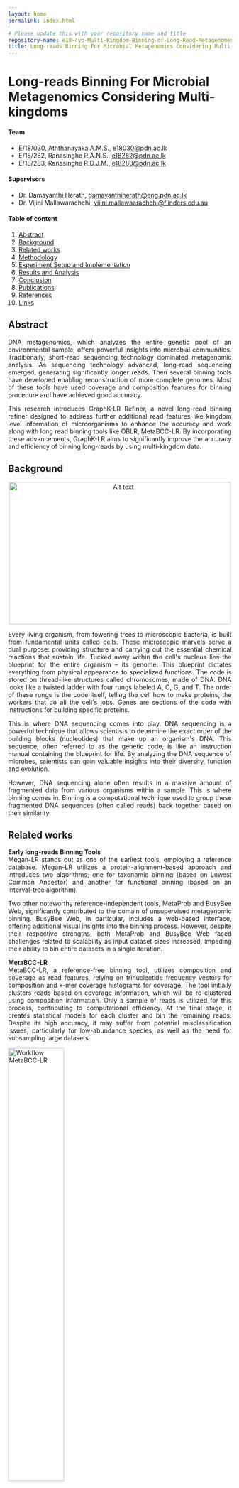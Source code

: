 ```yaml
---
layout: home
permalink: index.html

# Please update this with your repository name and title
repository-name: e18-4yp-Multi-Kingdom-Binning-of-Long-Read-Metagenomes
title: Long-reads Binning For Microbial Metagenomics Considering Multi-kingdoms
---
```


[comment]: # "This is the standard layout for the project, but you can clean this and use your own template"

# Long-reads Binning For Microbial Metagenomics Considering Multi-kingdoms


#### Team

- E/18/030, Aththanayaka A.M.S., [e18030@pdn.ac.lk](mailto:name@email.com)
- E/18/282, Ranasinghe R.A.N.S., [e18282@pdn.ac.lk](mailto:name@email.com)
- E/18/283, Ranasinghe R.D.J.M., [e18283@pdn.ac.lk](mailto:name@email.com)

#### Supervisors

- Dr. Damayanthi Herath, [damayanthiherath@eng.pdn.ac.lk](mailto:name@eng.pdn.ac.lk)
- Dr. Vijini Mallawarachchi, [vijini.mallawaarachchi@flinders.edu.au](mailto:name@eng.pdn.ac.lk)

#### Table of content

1. [Abstract](#abstract)
2. [Background](#background)
3. [Related works](#related-works)
4. [Methodology](#methodology)
5. [Experiment Setup and Implementation](#experiment-setup-and-implementation)
6. [Results and Analysis](#results-and-analysis)
7. [Conclusion](#conclusion)
8. [Publications](#publications)
9. [References](#references)
10. [Links](#links)


## Abstract
<p style="text-align: justify">
DNA metagenomics, which analyzes the entire genetic pool of an environmental sample, offers powerful insights into microbial communities. Traditionally, short-read sequencing technology dominated metagenomic analysis. As sequencing technology advanced, long-read sequencing emerged, generating significantly longer reads. Then several binning tools have developed enabling reconstruction of more complete genomes. Most of these tools have used coverage and composition features for binning procedure and have achieved good accuracy. 
</p>
<p style="text-align: justify">
This research introduces GraphK-LR Refiner, a novel long-read binning refiner designed to address further additional read features like kingdom level information of microorganisms to enhance the accuracy and work along with long read binning tools like OBLR, MetaBCC-LR. By incorporating these advancements, GraphK-LR aims to significantly improve the accuracy and efficiency of binning long-reads by using multi-kingdom data. 
</p>

## Background 

<p align="center">
  <img src="https://useruploads.socratic.org/puDVmAVgSBy1dqrzo38g_cellsToDNA.gif" alt="Alt text" width="500" height="320">
</p>
<p style="text-align: justify">
Every living organism, from towering trees to microscopic bacteria, is built from fundamental units called cells. These microscopic marvels serve a dual purpose: providing structure and carrying out the essential chemical reactions that sustain life. Tucked away within the cell's nucleus lies the blueprint for the entire organism – its genome. This blueprint dictates everything from physical appearance to specialized functions. The code is stored on thread-like structures called chromosomes, made of DNA. DNA looks like a twisted ladder with four rungs labeled A, C, G, and T. The order of these rungs is the code itself, telling the cell how to make proteins, the workers that do all the cell's jobs. Genes are sections of the code with instructions for building specific proteins.
</p>
<p style="text-align: justify">
This is where DNA sequencing comes into play. DNA sequencing is a powerful technique that allows scientists to determine the exact order of the building blocks (nucleotides) that make up an organism's DNA. This sequence, often referred to as the genetic code, is like an instruction manual containing the blueprint for life. By analyzing the DNA sequence of microbes, scientists can gain valuable insights into their diversity, function and evolution.
</p>
<p style="text-align: justify">
However, DNA sequencing alone often results in a massive amount of fragmented data from various organisms within a sample. This is where binning comes in. Binning is a computational technique used to group these fragmented DNA sequences (often called reads) back together based on their similarity.
</p>

## Related works

<p style="text-align: justify">
<b>Early long-reads Binning Tools<br></b>
Megan-LR stands out as one of the earliest tools, employing a reference database. Megan-LR utilizes a protein-alignment-based approach and introduces two algorithms; one for taxonomic binning (based on Lowest Common Ancestor) and another for functional binning (based on an Interval-tree algorithm).
</p>
<p style="text-align: justify">
Two other noteworthy reference-independent tools, MetaProb and BusyBee Web, significantly contributed to the domain of unsupervised metagenomic binning. BusyBee Web, in particular, includes a web-based interface, offering additional visual insights into the binning process. However, despite their respective strengths, both MetaProb and BusyBee Web faced challenges related to scalability as input dataset sizes increased, impeding their ability to bin entire datasets in a single iteration.
</p>

<p align="justify">
<b>MetaBCC-LR<br></b>
MetaBCC-LR, a reference-free binning tool, utilizes composition and coverage as read features, relying on trinucleotide frequency vectors for composition and k-mer coverage histograms for coverage. The tool initially clusters reads based on coverage information, which will be re-clustered using composition information. 
Only a sample of reads is utilized for this process, contributing to computational efficiency. At the final stage, it creates statistical models for each cluster and bin the remaining reads. Despite its high accuracy, it may suffer from potential misclassification issues, particularly for low-abundance species, as well as the need for subsampling large datasets.
</p>

<img src="./images/metabcc.png" alt="Workflow MetaBCC-LR" width="50%" title="Workflow MetaBCC-LR"><br>
<p style="text-align: justify">
<b>LRBinner<br></b>
LRBinner adopts an innovative approach to reference-free binning by concurrently computing composition and coverage information for the entire dataset. It merges these features through a variational autoencoder, eliminating the need for subsampling and improving overall binning accuracy. It uses tetranucleotide frequency vectors for composition and k-mer coverage vectors as coverage information of reads. However, the tool faces challenges in distinguishing long reads from similar regions shared between different species.
</p>

<img src="https://media.springernature.com/full/springer-static/image/art%3A10.1186%2Fs13015-022-00221-z/MediaObjects/13015_2022_221_Fig1_HTML.png?as=webp " alt="Workflow LRBinner" width="50%" title="Workflow LRBinner"><br>

<p style="text-align: justify">
<b>OBLR<br></b>
OBLR introduces a novel strategy in reference-free binning, leveraging read overlap graphs to estimate coverages and improve binning outcomes. It then employs the HDBSCAN hierarchical density-based clustering algorithm for read clustering. Additionally, it uses a sample of reads for initial clustering sampled using a probabilistic downsampling strategy. This results in clusters with similar sizes and fewer isolated points. OBLR then utilizes inductive learning with the GraphSAGE neural network architecture to assign bins to remaining reads.
</p>

<img src="https://media.springernature.com/lw685/springer-static/image/chp%3A10.1007%2F978-3-031-06220-9_15/MediaObjects/526061_1_En_15_Fig1_HTML.png" alt="Workflow OBLR" width="50%" title="Workflow OBLR"><br>

## Proposed Work
We have identified the following as the challenges in existing tools.

- Mainly focus on composition and coverage as primary features. However, marker genes-based kingdom-level information can enhance the binning process.

- Lack of binning refinements for long reads binning tools. Introducing refining mechanisms could improve the precision of bin assignments.

Therefore, this project aims to develop a method to bin long reads from multiple metagenomic samples while being aware of the underlying microbial kingdoms. Specifically, it will be a Python-based command-line tool addressing the scalability issues with massive datasets.

## Methodology

Our methodology comprises two main stages: preprocessing and refining.

### Preprocessing

<p align="center">
<img src="./images/preprocess.png" alt="Workflow" width="700" title="Workflow">
</p>

<p style="text-align: justify">
In the preprocessing stage, our focus lies in the generation of a read overlap graph utilizing established tools. The employment of read overlap graphs is paramount due to their capacity to integrate overlapping information between reads into the binning process. This integration not only enhances the accuracy of binning but also streamlines the identification of mis-binned reads, a critical aspect of refining binning outcomes. Among the tools available, OBLR stands out as a solution capable of seamlessly generating a read overlap graph as an integral part of its binning process. However, for alternative tools such as LRBinner or MetaBCC-LR, the generation of overlap graphs becomes the primary undertaking within the preprocessing phase.
</p>

### Refining

The refining stage involves several steps aimed at enhancing the quality of bins obtained from preprocessing.

<p align="center">
<img src="./images/refiner.png" alt="Methodology" width="850" title="Methodology">
</p>

  
- Initially, the output from preprocessing, i.e., the read overlap graph, is utilized to identify mis-binned reads. Mis-binned reads, located at the borders of bins, are prone to being incorrectly binned due to their ambiguous nature.

- Following the initial identification step, all reads within the dataset undergo annotation based on kingdom-level taxonomy, encompassing prokaryotes (Bacteria, Archaea), eukaryotes (Protists, Fungi), and viruses. Prokaryotes and eukaryotes are discerned utilizing kingdom-specific single-copy marker genes, whereas viruses are distinguished through orthologous gene groups sourced from VOG (Viral Orthologous Groups) and PHROG (Phage and Virus Orthologous Groups) databases.  This annotation process provides crucial insights into the taxonomic composition of reads. 

- Mis-binned reads are subsequently relabeled based on their allocated marker genes. If a read cannot be confidently relabeled, it is retained as ambiguous for resolution in subsequent steps. This iterative refinement process ensures that bins are accurately labeled.

- The final step involves label propagation, aiming to relabel all remaining ambiguous reads. This process utilizes a Graph Neural Network (GNN) that considers both composition and coverage information of reads. By leveraging advanced machine learning techniques, we can effectively resolve ambiguous assignments and produce refined bins.

Through these comprehensive steps, our methodology enables the generation of refined bins that consider their kingdom-level information, reflecting the diverse biological entities present in the dataset.


## Experiment Setup and Implementation

This section details the data used in experiments and tools employed in the overall workflow of the implementation.

#### Data
##### Testing Binning Tool Functionality
<p style="text-align: justify">
We conducted a comprehensive evaluation of the tool's performance using following publicly accessible mock long-read datasets. These datasets are as follows:
</p>

- SRR932898 – obtained from Homo sapiens samples, offering insight into human genomic data
- ERR9765782 – sourced from three synthetic microbial communities, providing a controlled environment for testing microbial diversity
- SRR13128014 – designed to replicate the complexity of the human gut microbiome, simulating a diverse and complex microbial environment
- ERR9765783 – also derived from three synthetic microbial communities

This selection of datasets allowed us to thoroughly assess the versatility and accuracy of our tool across different biological contexts.

##### Marker Genes
<p style="text-align: justify">
Marker genes are specific DNA or protein sequences that indicate the presence of a particular organism or functional group. The information for these marker genes is stored in hidden Markov model files (.hmm files).  Currently, a combined database containing 38,991 marker genes related to bacteria, fungi, protists, and viruses is used for analysis.
</p>

#### Tools
- Sec2covvec - To get the Kmer coverage profiles
- Prodigal - To predict protein-coding sequences from reads.
- HMMER - To scan marker genes within protein-coded sequences
- Minimap - To get the mapping between reads and the actual species bin they belong
- MetaFlye - For de novo assembly of long-read sequences, especially in metagenomic datasets.
- CheckM - To assess the completeness and contamination levels of genome bins, ensuring high-quality metagenomic binning.
- GTDB-TK - For taxonomic classification of genome bins based on the Genome Taxonomy Database (GTDB), providing accurate species-level identification.

#### Implementation: GraphK-LR Refiner
<p style="text-align: justify">
A metagenomic binning refinement tool for long reads, which can be used in conjunction with long-read binning tools such as OBLR, MetaBCC-LR, and others. This refinement tool considers information at the microorganism kingdom level during the refinement process and utilizes a read-overlap graph approach. The tool is being finalized as a Python-based command-line tool.
</p>

## Results and Analysis

| Dataset    | Tool         | Precision(%) | Recall(%)   | F1-score(%)   | ARI(%)      |
|------------|--------------|--------------|-------------|---------------|-------------|
|SRR932898   | OBLR         | 97.96        | 97.46       | 97.71         | 97.63       |
|            | GraphK-LR    | 98.6         | 98.08       | 98.34         | 98.44       |
|            |              |              |             |               |             |
|ERR97765782 | OBLR         | 65.44        | 77.64       | 71.02         | 52.80       |
|            | GraphK-LR    | 66.17        | 79.27       | 72.14         | 54.22       |
|            |              |              |             |               |             |
|SRR13128014 | LRBinner     | 79.27        | 87.89       | 83.36         | 64.72       |
|            | GraphK-LR    | 79.88        | 88.57       | 84.01         | 65.42       |
|            |              |              |             |               |             |
|ERR9765783  | OBLR         | 79.04        | 96.91       | 87.06         | 76.95       |
|            | GraphK-LR    | 79.52        | 97.77       | 87.71         | 77.87       |


## Conclusion
<p style="text-align: justify">
This study introduces a new method for refining long-read metagenomic binning by using read-overlap graphs to correct misclassified reads from an initial binning tool. By incorporating kingdom-level annotations with species-specific markers and orthologous gene groups, we significantly improved binning, especially for unclassified reads. While traditional label propagation with GNNs is limited by the initial bin count, even small accuracy gains can greatly impact downstream analyses. Our approach adds kingdom-specific information directly from raw reads, offering a valuable enhancement to long-read binning methods.
</p>

## Publications
[//]: # "Note: Uncomment each once you uploaded the files to the repository"

1. [Semester 7 report](./documents/ReviewPaper.pdf)
2. [Semester 7 slides](./documents/Proposal-Presentation.pdf)
<!-- 3. [Semester 8 report](./) -->
<!-- 4. [Semester 8 slides](./) -->
<!-- 5. Author 1, Author 2 and Author 3 "Research paper title" (2021). [PDF](./). -->

## References

[1] Wickramarachchi, A., Mallawaarachchi, V., Rajan, V., & Lin, Y. (2020). MetaBCC-LR: metagenomics binning by coverage and composition for long reads. Bioinformatics (Oxford, England), 36(Suppl_1), i3–i11. https://doi.org/10.1093/bioinformatics/btaa441

[2] Wickramarachchi, A., & Lin, Y. (2022). Binning long reads in metagenomics datasets using composition and coverage information. Algorithms for molecular biology : AMB, 17(1), 14. https://doi.org/10.1186/s13015-022-00221-z 

[3] Wickramarachchi, A., & Lin, Y. (2022, May). Metagenomics binning of long reads using read-overlap graphs. In RECOMB International Workshop on Comparative Genomics (pp. 260-278). Cham: Springer International Publishing.

[4] D. Herath, S. L. Tang, K. Tandon, D.Ackland, and S. K. Halgamuge, “CoMet: A workflow using contig coverage and composition for binning a metagenomic sample with high precision,” BMC Bioinformatics, vol. 18, 2017, doi:10.1186/s12859-017-1967-3.

[5] V. Mallawaarachchi and Y. Lin, “MetaCoAG: Binning Metagenomic Contigs via Composition, Coverage and Assembly Graphs,” in Lecture Notes in Computer Science (including subseries Lecture Notes in Artificial Intelligence and Lecture Notes in Bioinformatics), 2022. doi: 10.1007/978-3-031-04749-7_5.

[6] V. Mallawaarachchi, A. Wickramarachchi, and Y. Lin, “GraphBin: refined binning of metagenomic contigs using assembly graphs,” Bioinformatics, vol. 36, no. 11, pp. 3307–3313, Jun. 2020, doi:10.1093/BIOINFORMATICS/BTAA180.


## Links

[//]: # ( NOTE: EDIT THIS LINKS WITH YOUR REPO DETAILS )

- [Project Repository](https://github.com/cepdnaclk/e18-4yp-Multi-Kingdom-Binning-of-Long-Read-Metagenomes)
- [Project Page](https://cepdnaclk.github.io/e18-4yp-Multi-Kingdom-Binning-of-Long-Read-Metagenomes)
- [Department of Computer Engineering](http://www.ce.pdn.ac.lk/)
- [University of Peradeniya](https://eng.pdn.ac.lk/)

[//]: # "Please refer this to learn more about Markdown syntax"
[//]: # "https://github.com/adam-p/markdown-here/wiki/Markdown-Cheatsheet"
